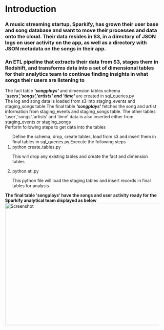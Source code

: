 <h1>Introduction</h1>
<h3>
A music streaming startup, Sparkify, has grown their user base and song database and want to move their processes and data onto the cloud. Their data resides in S3, in a directory of JSON logs on user activity on the app, as well as a directory with JSON metadata on the songs in their app.</h3>
<h3>An ETL pipeline that extracts their data from S3, stages them in Redshift, and transforms data into a set of dimensional tables for their analytics team to continue finding insights in what songs their users are listening to</h3>
<p>The fact table <strong><em>'songplays'</em></strong> and dimension tables schema <strong><em>'users','songs','artists' and 'time'</em></strong> are created in sql_queries.py<br>
The log and song data is loaded from s3 into staging_events and staging_songs table
The final table <strong><em>'songplays'</em></strong> fetches the song and artist information from staging_events and staging_songs table. The other tables 'user','songs','artists' and 'time' data is also inserted either from staging_events or staging_songs<br>
Perform following steps to get data into the tables <br>
<ol>
Define the schema, drop, create tables, load from s3 and insert them in final tables in sql_queries.py.Execute the following steps
<li>python create_tables.py</li>
    <p>This will drop any existing tables and create the fact and dimension tables</p>
<li>python etl.py</li>
    <p>This python file will load the staging tables and insert records in final tables for analysis</p>
</ol>
<strong>The final table 'songplays'  have the songs and user activity ready for the Sparkify analytical team displayed as below</strong>
<img src="Screenshots/songplays_table.PNG" width="1000" height="400" alt="Screenshot"/>
</p> 
